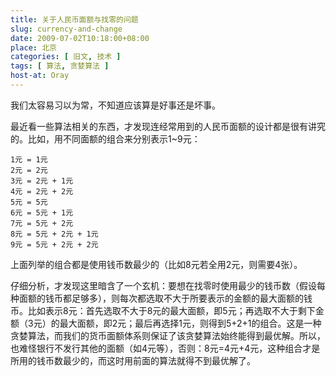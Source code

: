 ```yaml
---
title: 关于人民币面额与找零的问题
slug: currency-and-change
date: 2009-07-02T10:18:00+08:00
place: 北京
categories: [ 旧文, 技术 ]
tags: [ 算法, 贪婪算法 ]
host-at: Oray
---
```

我们太容易习以为常，不知道应该算是好事还是坏事。

最近看一些算法相关的东西，才发现连经常用到的人民币面额的设计都是很有讲究的。比如，用不同面额的组合来分别表示1~9元：

    1元 = 1元
    2元 = 2元
    3元 = 2元 + 1元
    4元 = 2元 + 2元
    5元 = 5元
    6元 = 5元 + 1元
    7元 = 5元 + 2元
    8元 = 5元 + 2元 + 1元
    9元 = 5元 + 2元 + 2元

上面列举的组合都是使用钱币数最少的（比如8元若全用2元，则需要4张）。

仔细分析，才发现这里暗含了一个玄机：要想在找零时使用最少的钱币数（假设每种面额的钱币都足够多），则每次都选取不大于所要表示的金额的最大面额的钱币。比如表示8元：首先选取不大于8元的最大面额，即5元；再选取不大于剩下金额（3元）的最大面额，即2元；最后再选择1元，则得到5+2+1的组合。这是一种贪婪算法，而我们的货币面额体系则保证了该贪婪算法始终能得到最优解。所以，也难怪银行不发行其他的面额（如4元等），否则：8元=4元+4元，这种组合才是所用的钱币数最少的，而这时用前面的算法就得不到最优解了。
